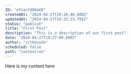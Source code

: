 ```yaml
---
ID: "efcacfd08a60"
createdAt: "2024-04-27T19:26:48.000Z"
updatedAt: "2024-04-27T19:32:23.791Z"
status: "publish"
title: "First Post"
description: "This is a description of our first post"
date: "2024-04-27T19:27:00.000Z"
author: "ccthecode"
scheduled: false
path: "content/en"
---
```

Here is my content here